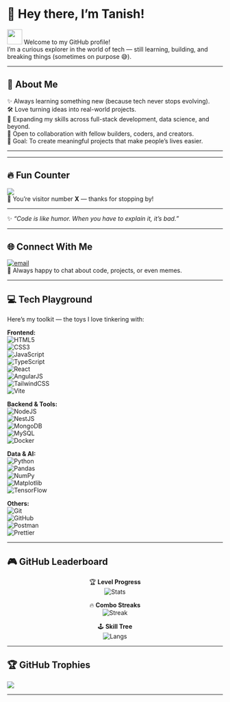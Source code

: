 # 🚀 Hey there, I’m Tanish!  

<img src="https://media.giphy.com/media/hvRJCLFzcasrR4ia7z/giphy.gif" width="35"> Welcome to my GitHub profile!  
I’m a curious explorer in the world of tech — still learning, building, and breaking things (sometimes on purpose 😅).  

---

## 💫 About Me  
✨ Always learning something new (because tech never stops evolving).  
🛠️ Love turning ideas into real-world projects.  
🌱 Expanding my skills across full-stack development, data science, and beyond.  
🤝 Open to collaboration with fellow builders, coders, and creators.  
🎯 Goal: To create meaningful projects that make people’s lives easier.  

---
---

## 🔥 Fun Counter  
[![](https://visitcount.itsvg.in/api?id=Tanish02&icon=10&color=13)](https://visitcount.itsvg.in)  
🎉 You’re visitor number **X** — thanks for stopping by!  

---

✨ _“Code is like humor. When you have to explain it, it’s bad.”_  

---
## 🌐 Connect With Me  
[![email](https://img.shields.io/badge/Email-D14836?style=for-the-badge&logo=gmail&logoColor=white)](mailto:tanishsharma080@gmail.com)  
💌 Always happy to chat about code, projects, or even memes.  

---

## 💻 Tech Playground  
Here’s my toolkit — the toys I love tinkering with:  

**Frontend:**  
![HTML5](https://img.shields.io/badge/html5-%23E34F26.svg?style=flat&logo=html5&logoColor=white)  
![CSS3](https://img.shields.io/badge/css3-%231572B6.svg?style=flat&logo=css3&logoColor=white)  
![JavaScript](https://img.shields.io/badge/javascript-%23323330.svg?style=flat&logo=javascript&logoColor=%23F7DF1E)  
![TypeScript](https://img.shields.io/badge/typescript-%23007ACC.svg?style=flat&logo=typescript&logoColor=white)  
![React](https://img.shields.io/badge/react-%2320232a.svg?style=flat&logo=react&logoColor=%2361DAFB)  
![AngularJS](https://img.shields.io/badge/angular.js-%23E23237.svg?style=flat&logo=angularjs&logoColor=white)  
![TailwindCSS](https://img.shields.io/badge/tailwindcss-%2338B2AC.svg?style=flat&logo=tailwind-css&logoColor=white)  
![Vite](https://img.shields.io/badge/vite-%23646CFF.svg?style=flat&logo=vite&logoColor=white)  

**Backend & Tools:**  
![NodeJS](https://img.shields.io/badge/node.js-6DA55F?style=flat&logo=node.js&logoColor=white)  
![NestJS](https://img.shields.io/badge/nestjs-%23E0234E.svg?style=flat&logo=nestjs&logoColor=white)  
![MongoDB](https://img.shields.io/badge/MongoDB-%234ea94b.svg?style=flat&logo=mongodb&logoColor=white)  
![MySQL](https://img.shields.io/badge/mysql-4479A1.svg?style=flat&logo=mysql&logoColor=white)  
![Docker](https://img.shields.io/badge/docker-%230db7ed.svg?style=flat&logo=docker&logoColor=white)  

**Data & AI:**  
![Python](https://img.shields.io/badge/python-3670A0?style=flat&logo=python&logoColor=ffdd54)  
![Pandas](https://img.shields.io/badge/pandas-%23150458.svg?style=flat&logo=pandas&logoColor=white)  
![NumPy](https://img.shields.io/badge/numpy-%23013243.svg?style=flat&logo=numpy&logoColor=white)  
![Matplotlib](https://img.shields.io/badge/Matplotlib-%23ffffff.svg?style=flat&logo=Matplotlib&logoColor=black)  
![TensorFlow](https://img.shields.io/badge/TensorFlow-%23FF6F00.svg?style=flat&logo=TensorFlow&logoColor=white)  

**Others:**  
![Git](https://img.shields.io/badge/git-%23F05033.svg?style=flat&logo=git&logoColor=white)  
![GitHub](https://img.shields.io/badge/github-%23121011.svg?style=flat&logo=github&logoColor=white)  
![Postman](https://img.shields.io/badge/Postman-FF6C37?style=flat&logo=postman&logoColor=white)  
![Prettier](https://img.shields.io/badge/prettier-%23F7B93E.svg?style=flat&logo=prettier&logoColor=black)  

---


## 🎮 GitHub Leaderboard  

<div align="center">

🏆 **Level Progress**  
![Stats](https://github-readme-stats.vercel.app/api?username=Tanish02&show_icons=true&theme=chartreuse-dark&hide_border=true&rank_icon=github)  

🔥 **Combo Streaks**  
![Streak](https://streak-stats.demolab.com?user=Tanish02&theme=chartreuse-dark&hide_border=true&fire=EB1D36&currStreakLabel=39FF14)  

🕹️ **Skill Tree**  
![Langs](https://github-readme-stats.vercel.app/api/top-langs/?username=Tanish02&layout=compact&theme=chartreuse-dark&hide_border=true)  

</div>



---

## 🏆 GitHub Trophies  
![](https://github-profile-trophy.vercel.app/?username=Tanish02&theme=radical&no-frame=false&no-bg=false&margin-w=4)  

---


